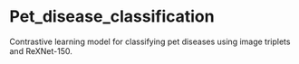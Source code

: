 # Pet_disease_classification
Contrastive learning model for classifying pet diseases using image triplets and ReXNet-150.
